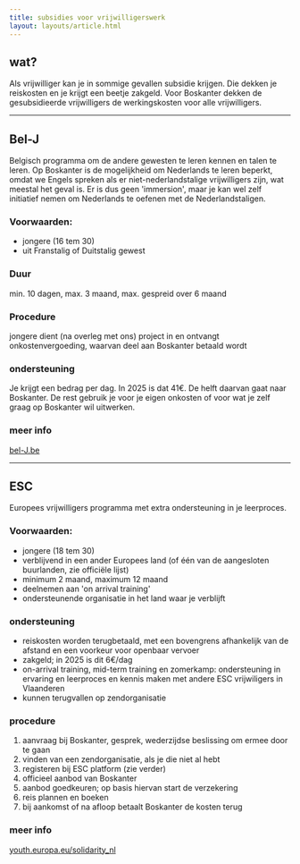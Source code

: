 ```yaml
---
title: subsidies voor vrijwilligerswerk
layout: layouts/article.html
---
```


## wat?

Als vrijwilliger kan je in sommige gevallen subsidie krijgen. Die dekken je reiskosten en je krijgt een beetje zakgeld. Voor Boskanter dekken de gesubsidieerde vrijwilligers de werkingskosten voor alle vrijwilligers.

--- 

## Bel-J

Belgisch programma om de andere gewesten te leren kennen en talen te leren. Op Boskanter is de mogelijkheid om Nederlands te leren beperkt, omdat we Engels spreken als er niet-nederlandstalige vrijwilligers zijn, wat meestal het geval is. Er is dus geen 'immersion', maar je kan wel zelf initiatief nemen om Nederlands te oefenen met de Nederlandstaligen.

### Voorwaarden:

- jongere (16 tem 30)
- uit Franstalig of Duitstalig gewest

### Duur

min. 10 dagen, max. 3 maand, max. gespreid over 6 maand

### Procedure

jongere dient (na overleg met ons) project in en ontvangt onkostenvergoeding, waarvan deel aan Boskanter betaald wordt

### ondersteuning

Je krijgt een bedrag per dag. In 2025 is dat 41€. De helft daarvan gaat naar Boskanter. De rest gebruik je voor je eigen onkosten of voor wat je zelf graag op Boskanter wil uitwerken.

### meer info

[bel-J.be](https://bel-J.be)

---

## ESC

Europees vrijwilligers programma met extra ondersteuning in je leerproces.

### Voorwaarden:

- jongere (18 tem 30)
- verblijvend in een ander Europees land (of één van de aangesloten buurlanden, zie officiële lijst)
- minimum 2 maand, maximum 12 maand
- deelnemen aan 'on arrival training'
- ondersteunende organisatie in het land waar je verblijft

### ondersteuning

- reiskosten worden terugbetaald, met een bovengrens afhankelijk van de afstand en een voorkeur voor openbaar vervoer
- zakgeld; in 2025 is dit 6€/dag
- on-arrival training, mid-term training en zomerkamp: ondersteuning in ervaring en leerproces en kennis maken met andere ESC vrijwiligers in Vlaanderen
- kunnen terugvallen op zendorganisatie

### procedure

1. aanvraag bij Boskanter, gesprek, wederzijdse beslissing om ermee door te gaan
2. vinden van een zendorganisatie, als je die niet al hebt
3. registeren bij ESC platform (zie verder)
4. officieel aanbod van Boskanter
5. aanbod goedkeuren; op basis hiervan start de verzekering
6. reis plannen en boeken
7. bij aankomst of na afloop betaalt Boskanter de kosten terug

### meer info

[youth.europa.eu/solidarity_nl](https://youth.europa.eu/solidarity_nl)
